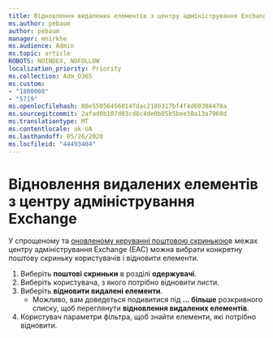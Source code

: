 ```yaml
---
title: Відновлення видалених елементів з центру адміністрування Exchange
ms.author: pebaum
author: pebaum
manager: mnirkhe
ms.audience: Admin
ms.topic: article
ROBOTS: NOINDEX, NOFOLLOW
localization_priority: Priority
ms.collection: Adm_O365
ms.custom:
- "1800008"
- "5719"
ms.openlocfilehash: 88e55056456014fdac218b317bf4f4d60308478a
ms.sourcegitcommit: 2afad0b107d03cd8c4de0b85b5bee38a13a7960d
ms.translationtype: MT
ms.contentlocale: uk-UA
ms.lasthandoff: 05/26/2020
ms.locfileid: "44493404"
---
```

# <a name="recover-deleted-items-from-exchange-admin-center"></a>Відновлення видалених елементів з центру адміністрування Exchange

У спрощеному та [оновленому керуванні поштовою скринькою](https://admin.exchange.microsoft.com/#/mailboxes)в межах центру адміністрування Exchange (EАС) можна вибрати конкретну поштову скриньку користувачів і відновити елементи.

1. Виберіть **поштові скриньки** в розділі **одержувачі**.
2. Виберіть користувача, з якого потрібно відновити листи.
3. Виберіть **відновити видалені елементи**.
    - Можливо, вам доведеться подивитися під **... більше** розкривного списку, щоб переглянути **відновлення видалених елементів**.
4. Користувач параметри фільтра, щоб знайти елементи, які потрібно відновити.
